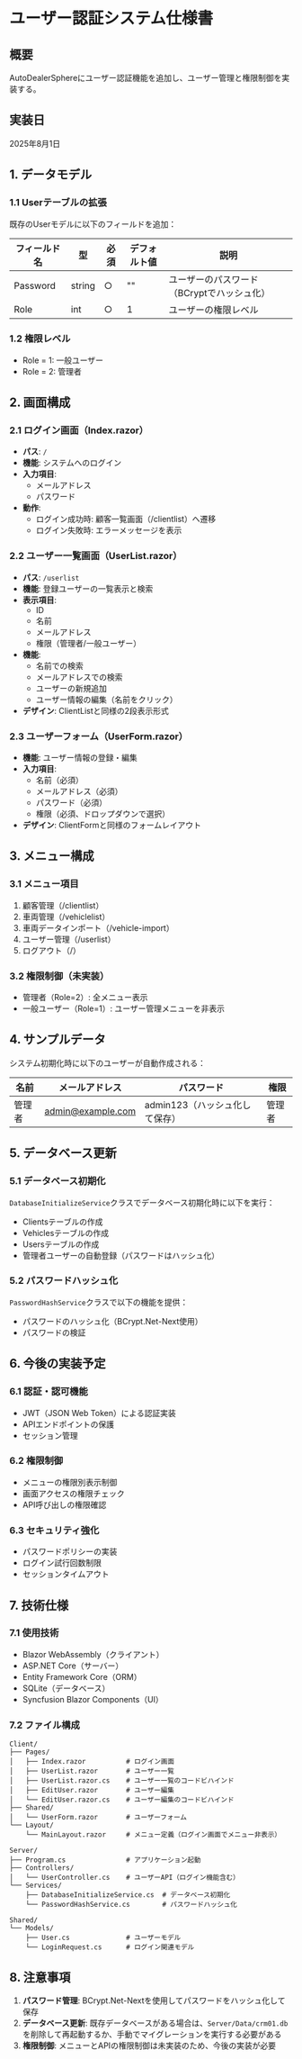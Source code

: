# ユーザー認証システム仕様書

## 概要
AutoDealerSphereにユーザー認証機能を追加し、ユーザー管理と権限制御を実装する。

## 実装日
2025年8月1日

## 1. データモデル

### 1.1 Userテーブルの拡張
既存のUserモデルに以下のフィールドを追加：

| フィールド名 | 型 | 必須 | デフォルト値 | 説明 |
|------------|---|-----|------------|------|
| Password | string | ○ | "" | ユーザーのパスワード（BCryptでハッシュ化） |
| Role | int | ○ | 1 | ユーザーの権限レベル |

### 1.2 権限レベル
- Role = 1: 一般ユーザー
- Role = 2: 管理者

## 2. 画面構成

### 2.1 ログイン画面（Index.razor）
- **パス**: `/`
- **機能**: システムへのログイン
- **入力項目**:
  - メールアドレス
  - パスワード
- **動作**:
  - ログイン成功時: 顧客一覧画面（/clientlist）へ遷移
  - ログイン失敗時: エラーメッセージを表示

### 2.2 ユーザー一覧画面（UserList.razor）
- **パス**: `/userlist`
- **機能**: 登録ユーザーの一覧表示と検索
- **表示項目**:
  - ID
  - 名前
  - メールアドレス
  - 権限（管理者/一般ユーザー）
- **機能**:
  - 名前での検索
  - メールアドレスでの検索
  - ユーザーの新規追加
  - ユーザー情報の編集（名前をクリック）
- **デザイン**: ClientListと同様の2段表示形式

### 2.3 ユーザーフォーム（UserForm.razor）
- **機能**: ユーザー情報の登録・編集
- **入力項目**:
  - 名前（必須）
  - メールアドレス（必須）
  - パスワード（必須）
  - 権限（必須、ドロップダウンで選択）
- **デザイン**: ClientFormと同様のフォームレイアウト

## 3. メニュー構成

### 3.1 メニュー項目
1. 顧客管理（/clientlist）
2. 車両管理（/vehiclelist）
3. 車両データインポート（/vehicle-import）
4. ユーザー管理（/userlist）
5. ログアウト（/）

### 3.2 権限制御（未実装）
- 管理者（Role=2）: 全メニュー表示
- 一般ユーザー（Role=1）: ユーザー管理メニューを非表示

## 4. サンプルデータ

システム初期化時に以下のユーザーが自動作成される：

| 名前 | メールアドレス | パスワード | 権限 |
|-----|--------------|-----------|------|
| 管理者 | admin@example.com | admin123（ハッシュ化して保存） | 管理者 |

## 5. データベース更新

### 5.1 データベース初期化
`DatabaseInitializeService`クラスでデータベース初期化時に以下を実行：
- Clientsテーブルの作成
- Vehiclesテーブルの作成
- Usersテーブルの作成
- 管理者ユーザーの自動登録（パスワードはハッシュ化）

### 5.2 パスワードハッシュ化
`PasswordHashService`クラスで以下の機能を提供：
- パスワードのハッシュ化（BCrypt.Net-Next使用）
- パスワードの検証

## 6. 今後の実装予定

### 6.1 認証・認可機能
- JWT（JSON Web Token）による認証実装
- APIエンドポイントの保護
- セッション管理

### 6.2 権限制御
- メニューの権限別表示制御
- 画面アクセスの権限チェック
- API呼び出しの権限確認

### 6.3 セキュリティ強化
- パスワードポリシーの実装
- ログイン試行回数制限
- セッションタイムアウト

## 7. 技術仕様

### 7.1 使用技術
- Blazor WebAssembly（クライアント）
- ASP.NET Core（サーバー）
- Entity Framework Core（ORM）
- SQLite（データベース）
- Syncfusion Blazor Components（UI）

### 7.2 ファイル構成
```
Client/
├── Pages/
│   ├── Index.razor          # ログイン画面
│   ├── UserList.razor       # ユーザー一覧
│   ├── UserList.razor.cs    # ユーザー一覧のコードビハインド
│   ├── EditUser.razor       # ユーザー編集
│   └── EditUser.razor.cs    # ユーザー編集のコードビハインド
├── Shared/
│   └── UserForm.razor       # ユーザーフォーム
└── Layout/
    └── MainLayout.razor     # メニュー定義（ログイン画面でメニュー非表示）

Server/
├── Program.cs               # アプリケーション起動
├── Controllers/
│   └── UserController.cs    # ユーザーAPI（ログイン機能含む）
└── Services/
    ├── DatabaseInitializeService.cs  # データベース初期化
    └── PasswordHashService.cs        # パスワードハッシュ化

Shared/
└── Models/
    ├── User.cs              # ユーザーモデル
    └── LoginRequest.cs      # ログイン関連モデル
```

## 8. 注意事項

1. **パスワード管理**: BCrypt.Net-Nextを使用してパスワードをハッシュ化して保存
2. **データベース更新**: 既存データベースがある場合は、`Server/Data/crm01.db`を削除して再起動するか、手動でマイグレーションを実行する必要がある
3. **権限制御**: メニューとAPIの権限制御は未実装のため、今後の実装が必要